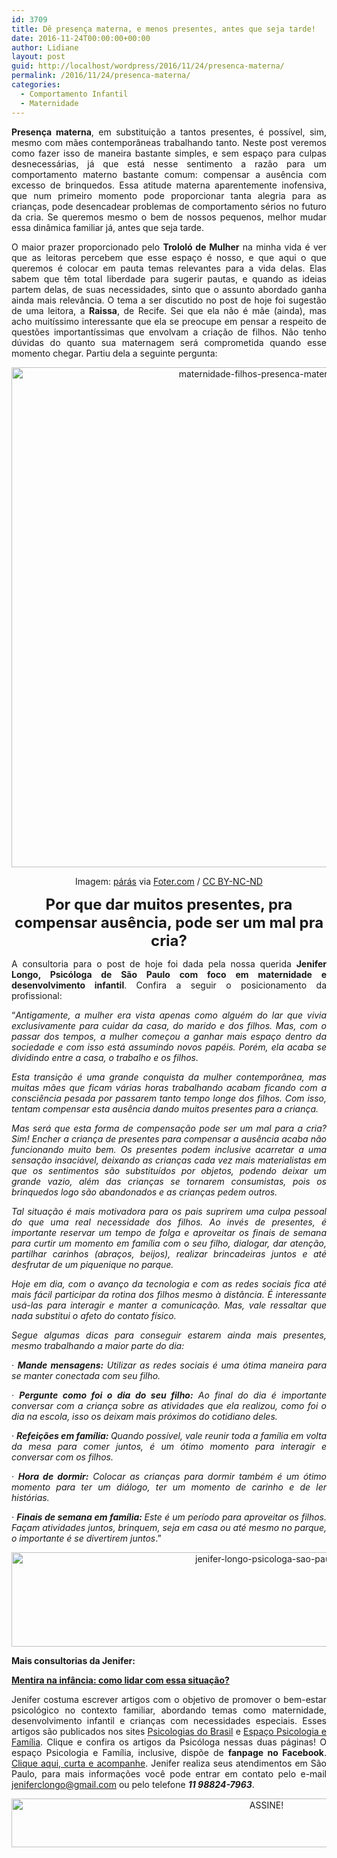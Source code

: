 ```yaml
---
id: 3709
title: Dê presença materna, e menos presentes, antes que seja tarde!
date: 2016-11-24T00:00:00+00:00
author: Lidiane
layout: post
guid: http://localhost/wordpress/2016/11/24/presenca-materna/
permalink: /2016/11/24/presenca-materna/
categories:
  - Comportamento Infantil
  - Maternidade
---
```

<p align="justify">
  <strong>Presença materna</strong>, em substituição a tantos presentes, é possível, sim, mesmo com mães contemporâneas trabalhando tanto. Neste post veremos como fazer isso de maneira bastante simples, e sem espaço para culpas desnecessárias, já que está nesse sentimento a razão para um comportamento materno bastante comum: compensar a ausência com excesso de brinquedos. Essa atitude materna aparentemente inofensiva, que num primeiro momento pode proporcionar tanta alegria para as crianças, pode desencadear problemas de comportamento sérios no futuro da cria. Se queremos mesmo o bem de nossos pequenos, melhor mudar essa dinâmica familiar já, antes que seja tarde.
</p>

<p align="justify">
  O maior prazer proporcionado pelo <strong>Trololó de Mulher</strong> na minha vida é ver que as leitoras percebem que esse espaço é nosso, e que aqui o que queremos é colocar em pauta temas relevantes para a vida delas. Elas sabem que têm total liberdade para sugerir pautas, e quando as ideias partem delas, de suas necessidades, sinto que o assunto abordado ganha ainda mais relevância. O tema a ser discutido no post de hoje foi sugestão de uma leitora, a <strong>Raissa</strong>, de Recife. Sei que ela não é mãe (ainda), mas acho muitíssimo interessante que ela se preocupe em pensar a respeito de questões importantíssimas que envolvam a criação de filhos. Não tenho dúvidas do quanto sua maternagem será comprometida quando esse momento chegar. Partiu dela a seguinte pergunta:
</p>

<p align="center">
  <img class="alignnone size-full wp-image-13324" src="http://www.trololodemulher.com.br/blog/wp-content/uploads/2016/11/MATERNIDADE-FILHOS-PRESENCA-MATERNA800.jpg" alt="maternidade-filhos-presenca-materna800" width="800" height="800" />
</p>

<p align="center">
  Imagem: <a href="https://www.flickr.com/photos/paras212/406949500/" target="_blank">párás</a> via <a href="http://foter.com/" target="_blank">Foter.com</a> / <a href="http://creativecommons.org/licenses/by-nc-nd/2.0/" target="_blank">CC BY-NC-ND</a>
</p>

<p align="center">
  <b><span style="font-size: x-large;">Por que dar muitos presentes, pra compensar ausência, pode ser um mal pra cria?</span></b>
</p>

<p align="justify">
  A consultoria para o post de hoje foi dada pela nossa querida <strong>Jenifer Longo, Psicóloga de São Paulo com foco em maternidade e desenvolvimento infantil</strong>. Confira a seguir o posicionamento da profissional:
</p>

<p align="justify">
  “<em>Antigamente, a mulher era vista apenas como alguém do lar que vivia exclusivamente para cuidar da casa, do marido e dos filhos. Mas, com o passar dos tempos, a mulher começou a ganhar mais espaço dentro da sociedade e com isso está assumindo novos papéis. Porém, ela acaba se dividindo entre a casa, o trabalho e os filhos. </em>
</p>

<p align="justify">
  <em>Esta transição é uma grande conquista da mulher contemporânea, mas muitas mães que ficam várias horas trabalhando acabam ficando com a consciência pesada por passarem tanto tempo longe dos filhos. Com isso, tentam compensar esta ausência dando muitos presentes para a criança. </em>
</p>

<p align="justify">
  <em>Mas será que esta forma de compensação pode ser um mal para a cria? Sim! Encher a criança de presentes para compensar a ausência acaba não funcionando muito bem. Os presentes podem inclusive acarretar a uma sensação insaciável, deixando as crianças cada vez mais materialistas em que os sentimentos são substituídos por objetos, podendo deixar um grande vazio, além das crianças se tornarem consumistas, pois os brinquedos logo são abandonados e as crianças pedem outros. </em>
</p>

<p align="justify">
  <em>Tal situação é mais motivadora para os pais suprirem uma culpa pessoal do que uma real necessidade dos filhos. Ao invés de presentes, é importante reservar um tempo de folga e aproveitar os finais de semana para curtir um momento em família com o seu filho, dialogar, dar atenção, partilhar carinhos (abraços, beijos), realizar brincadeiras juntos e até desfrutar de um piquenique no parque. </em>
</p>

<p align="justify">
  <em>Hoje em dia, com o avanço da tecnologia e com as redes sociais fica até mais fácil participar da rotina dos filhos mesmo à distância. É interessante usá-las para interagir e manter a comunicação. Mas, vale ressaltar que nada substitui o afeto do contato físico.</em>
</p>

<p align="justify">
  <em>Segue algumas dicas para conseguir estarem ainda mais presentes, mesmo trabalhando a maior parte do dia:</em>
</p>

<p align="justify">
  <em>· <b>Mande mensagens:</b> Utilizar as redes sociais é uma ótima maneira para se manter conectada com seu filho.</em>
</p>

<p align="justify">
  <em>· <b>Pergunte como foi o dia do seu filho:</b> Ao final do dia é importante conversar com a criança sobre as atividades que ela realizou, como foi o dia na escola, isso os deixam mais próximos do cotidiano deles.</em>
</p>

<p align="justify">
  <em>· <b>Refeições em família: </b>Quando possível, vale reunir toda a família em volta da mesa para comer juntos, é um ótimo momento para interagir e conversar com os filhos.</em>
</p>

<p align="justify">
  <em>· <b>Hora de dormir:</b> Colocar as crianças para dormir também é um ótimo momento para ter um diálogo, ter um momento de carinho e de ler histórias.</em>
</p>

<p align="justify">
  <em>· <b>Finais de semana em família: </b>Este é um período para aproveitar os filhos. Façam atividades juntos, brinquem, seja em casa ou até mesmo no parque, o importante é se divertirem juntos</em>.”
</p>

<p align="center">
  <img class="alignnone size-full wp-image-13012" src="http://www.trololodemulher.com.br/blog/wp-content/uploads/2016/09/JENIFER-LONGO-PSICOLOGA-SAO-PAULO.jpg" alt="jenifer-longo-psicologa-sao-paulo" width="800" height="151" />
</p>

<p align="justify">
  <strong>Mais consultorias da Jenifer:</strong>
</p>

<p align="justify">
  <a href="http://www.trololodemulher.com.br/2016/09/28/mentira-na-infancia/" target="_blank"><strong>Mentira na infância: como lidar com essa situação?</strong></a>
</p>

<p align="justify">
  Jenifer costuma escrever artigos com o objetivo de promover o bem-estar psicológico no contexto familiar, abordando temas como maternidade, desenvolvimento infantil e crianças com necessidades especiais. Esses artigos são publicados nos sites <a href="http://www.psicologiasdobrasil.com.br/author/jenifer-longo/" target="_blank">Psicologias do Brasil</a> e <a href="http://espacopsicologiaefamilia.com.br/blog/author/jeniferlongo/" target="_blank">Espaço Psicologia e Família</a>. Clique e confira os artigos da Psicóloga nessas duas páginas! O espaço Psicologia e Família, inclusive, dispõe de <strong>fanpage no Facebook</strong>. <a href="https://www.facebook.com/espacopsicologiaefamilia/" target="_blank">Clique aqui, curta e acompanhe</a>. Jenifer realiza seus atendimentos em São Paulo, para mais informações você pode entrar em contato pelo e-mail <a href="mailto:jeniferclongo@gmail.com">jeniferclongo@gmail.com</a> ou pelo telefone <strong><em>11 98824-7963</em></strong>.
</p>

<p align="center">
  <a href="http://feedburner.google.com/fb/a/mailverify?uri=blogbichafemea&loc=pt_BR" target="_blank"><img class="alignnone size-full wp-image-10439" src="http://www.trololodemulher.com.br/blog/wp-content/uploads/2014/09/ASSINE.png" alt="ASSINE!" width="800" height="78" /></a>
</p>

<p align="justify">
